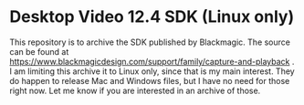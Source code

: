 # Desktop Video 12.4 SDK (Linux only)

This repository is to archive the SDK published by Blackmagic.  The source can be found at  https://www.blackmagicdesign.com/support/family/capture-and-playback .  I am limiting this archive it to Linux only, since that is my main interest.  They do happen to release Mac and Windows files, but I have no need for those right now.  Let me know if you are interested in an archive of those.